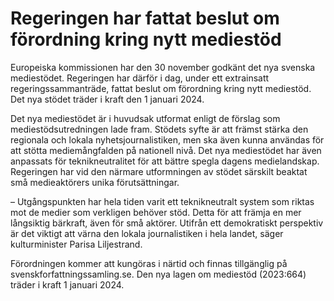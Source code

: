 # Regeringen har fattat beslut om förordning kring nytt mediestöd

Europeiska kommissionen har den 30 november godkänt det nya svenska mediestödet. Regeringen har därför i dag, under ett extrainsatt regeringssammanträde, fattat beslut om förordning kring nytt mediestöd. Det nya stödet träder i kraft den 1 januari 2024.

Det nya mediestödet är i huvudsak utformat enligt de förslag som mediestödsutredningen lade fram. Stödets syfte är att främst stärka den regionala och lokala nyhetsjournalistiken, men ska även kunna användas för att stötta mediemångfalden på nationell nivå. Det nya mediestödet har även anpassats för teknikneutralitet för att bättre spegla dagens medielandskap. Regeringen har vid den närmare utformningen av stödet särskilt beaktat små medieaktörers unika förutsättningar.

– Utgångspunkten har hela tiden varit ett teknikneutralt system som riktas mot de medier som verkligen behöver stöd. Detta för att främja en mer långsiktig bärkraft, även för små aktörer. Utifrån ett demokratiskt perspektiv är det viktigt att värna den lokala journalistiken i hela landet, säger kulturminister Parisa Liljestrand.

Förordningen kommer att kungöras i närtid och finnas tillgänglig på svenskforfattningssamling.se. Den nya lagen om mediestöd (2023:664) träder i kraft 1 januari 2024.
